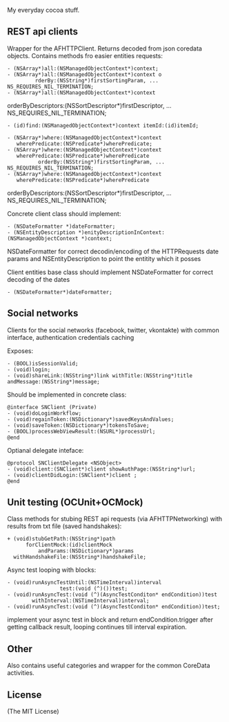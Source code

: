 My everyday cocoa stuff.

## REST api clients ##

Wrapper for the AFHTTPClient. Returns decoded from json coredata objects. Contains methods fro easier entities requests:

	- (NSArray*)all:(NSManagedObjectContext*)context;
	- (NSArray*)all:(NSManagedObjectContext*)context o
			 rderBy:(NSString*)firstSortingParam, ... NS_REQUIRES_NIL_TERMINATION;
	- (NSArray*)all:(NSManagedObjectContext*)context 
 orderByDescriptors:(NSSortDescriptor*)firstDescriptor, ... NS_REQUIRES_NIL_TERMINATION;

	- (id)find:(NSManagedObjectContext*)context itemId:(id)itemId;

	- (NSArray*)where:(NSManagedObjectContext*)context 
	   wherePredicate:(NSPredicate*)wherePredicate;
	- (NSArray*)where:(NSManagedObjectContext*)context 
	   wherePredicate:(NSPredicate*)wherePredicate 
	   		  orderBy:(NSString*)firstSortingParam, ... NS_REQUIRES_NIL_TERMINATION;
	- (NSArray*)where:(NSManagedObjectContext*)context 
	   wherePredicate:(NSPredicate*)wherePredicate 
   orderByDescriptors:(NSSortDescriptor*)firstDescriptor, ... NS_REQUIRES_NIL_TERMINATION;

Concrete client class should implement:
	
	- (NSDateFormatter *)dateFormatter;
	- (NSEntityDescription *)enityDescriptionInContext:(NSManagedObjectContext *)context;

NSDateFormatter for correct decodin/encoding of the HTTPRequests date params and NSEntityDescription to point the entitity which it posses

Client entities base class should implement NSDateFormatter for correct decoding of the dates

	- (NSDateFormatter*)dateFormatter;

## Social networks ##

Clients for the social networks (facebook, twitter, vkontakte) with common interface, authentication credentials caching

Exposes:

	- (BOOL)isSessionValid;
	- (void)login;
	- (void)shareLink:(NSString*)link withTitle:(NSString*)title andMessage:(NSString*)message;

Should be implemented in concrete class:

	@interface SNClient (Private)
	- (void)doLoginWorkflow;
	- (void)regainToken:(NSDictionary*)savedKeysAndValues;
	- (void)saveToken:(NSDictionary*)tokensToSave;
	- (BOOL)processWebViewResult:(NSURL*)processUrl;
	@end

Optianal delegate inteface:

	@protocol SNClientDelegate <NSObject>
	- (void)client:(SNClient*)client showAuthPage:(NSString*)url;
	- (void)clientDidLogin:(SNClient*)client ;
	@end

## Unit testing (OCUnit+OCMock) ##

Class methods for stubing REST api requests (via AFHTTPNetworking) with results from txt file (saved handshakes):

	+ (void)stubGetPath:(NSString*)path 
	      forClientMock:(id)clientMock
	          andParams:(NSDictionary*)params 
	  withHandshakeFile:(NSString*)handshakeFile;

Async test looping with blocks:

	- (void)runAsyncTestUntil:(NSTimeInterval)interval 
                     test:(void (^)())test;
	- (void)runAsyncTest:(void (^)(AsyncTestConditon* endCondition))test 
	        withInterval:(NSTimeInterval)interval;
	- (void)runAsyncTest:(void (^)(AsyncTestConditon* endCondition))test;

implement your async test in block and return endCondition.trigger after getting callback result, looping continues till interval expiration.

## Other ##

Also contains useful categories and wrapper for the common CoreData activities.

## License ##

(The MIT License)